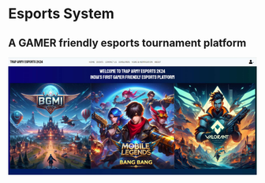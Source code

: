 # Esports System 
## A GAMER friendly esports tournament platform
<img src="https://github.com/Biswajeet-Behera-off/esports-system/blob/main/Screenshot%202024-05-01%20005126.png" width="900">

